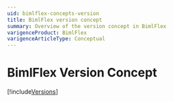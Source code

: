 ```yaml
---
uid: bimlflex-concepts-version
title: BimlFlex version concept
summary: Overview of the version concept in BimlFlex
varigenceProduct: BimlFlex
varigenceArticleType: Conceptual
---
```

# BimlFlex Version Concept

[!include[Versions](../03-user-guide/includes/_incl-header-version.md)]
